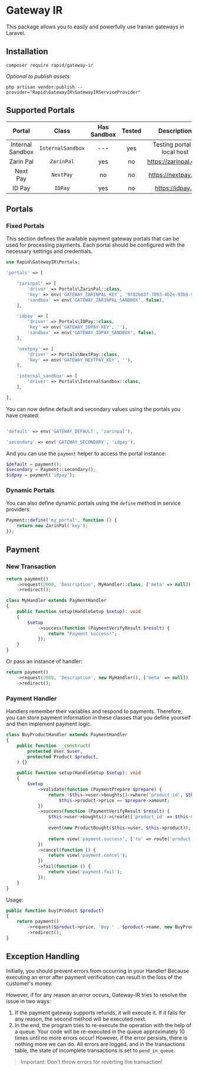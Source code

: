 # Gateway IR

This package allows you to easily and powerfully use Iranian gateways in Laravel.

## Installation

```shell
composer require rapid/gateway-ir
```

_Optional to publish assets:_

```shell
php artisan vendor:publish --provider="Rapid\GatewayIR\GatewayIRServiceProvider"
```

## Supported Portals

|      Portal      |       Class       | Has Sandbox | Tested |         Description          |
|:----------------:|:-----------------:|:-----------:|:------:|:----------------------------:|
| Internal Sandbox | `InternalSandbox` |     ---     |  yes   | Testing portal in local host |
|    Zarin Pal     |    `ZarinPal`     |     yes     |   no   |     https://zarinpal.com     |
|     Next Pay     |     `NextPay`     |     no      |   no   |     https://nextpay.org      |
|      ID Pay      |      `IDPay`      |     yes     |   no   |       https://idpay.ir       |

## Portals

### Fixed Portals

This section defines the available payment gateway portals that can be used for
processing payments. Each portal should be configured with the necessary
settings and credentials.

```php
use Rapid\GatewayIR\Portals;

'portals' => [

    'zarinpal' => [
        'driver' => Portals\ZarinPal::class,
        'key' => env('GATEWAY_ZARINPAL_KEY', '9f82b83f-7893-4b2e-93b8-9a096ceb3428'),
        'sandbox' => env('GATEWAY_ZARINPAL_SANDBOX', false),
    ],

    'idpay' => [
        'driver' => Portals\IDPay::class,
        'key' => env('GATEWAY_IDPAY_KEY', ''),
        'sandbox' => env('GATEWAY_IDPAY_SANDBOX', false),
    ],

    'nextpay' => [
        'driver' => Portals\NextPay::class,
        'key' => env('GATEWAY_NEXTPAY_KEY', ''),
    ],

    'internal_sandbox' => [
        'driver' => Portals\InternalSandbox::class,
    ],

],
```

You can now define default and secondary values using the portals you have created:

```php

'default' => env('GATEWAY_DEFAULT', 'zarinpal'),

'secondary' => env('GATEWAY_SECONDARY', 'idpay'),

```

And you can use the `payment` helper to access the portal instance:

```php
$default = payment();
$secondary = Payment::secondary();
$idpay = payment('idpay');
```

### Dynamic Portals

You can also define dynamic portals using the `define` method in service providers:

```php
Payment::define('my_portal', function () {
    return new ZarinPal('key');
});
```


## Payment

### New Transaction

```php
return payment()
    ->request(2000, 'Description', MyHandler::class, ['meta' => null])
    ->redirect();
```

```php
class MyHandler extends PaymentHandler
{
    public function setup(HandleSetup $setup): void
    {
        $setup
            ->success(function (PaymentVerifyResult $result) {
                return "Payment success!";
            });
    }
}
```

Or pass an instance of handler:

```php
return payment()
    ->request(2000, 'Description', new MyHandler(), ['meta' => null])
    ->redirect();
```

### Payment Handler

Handlers remember their variables and respond to payments.
Therefore, you can store payment information in these classes that you define
yourself and then implement payment logic.

```php
class BuyProductHandler extends PaymentHandler
{
    public function __construct(
        protected User $user,
        protected Product $product,
    ) {}

    public function setup(HandleSetup $setup): void
    {
        $setup
            ->validate(function (PaymentPrepare $prepare) {
                return !$this->user->boughts()->where('product_id', $this->product->id)->exists() &&
                    $this->product->price == $prepare->amount;
            })
            ->success(function (PaymentVerifyResult $result) {
                $this->user->boughts()->create(['product_id' => $this->product->id]);
                
                event(new ProductBought($this->user, $this->product));
                
                return view('payment.success', ['to' => route('product.show', $this->product)]);
            })
            ->cancel(function () {
                return view('payment.cancel');
            })
            ->fail(function () {
                return view('payment.fail');
            });
    }
}
```

Usage:

```php
public function buy(Product $product)
{
    return payment()
        ->request($product->price, 'Buy ' . $product->name, new BuyProductHandler(auth()->user(), $product))
        ->redirect();
}
```

## Exception Handling

Initially, you should prevent errors from occurring in your Handler!
Because executing an error after payment verification can result in the loss
of the customer's money.

However, if for any reason an error occurs,
Gateway-IR tries to resolve the issue in two ways:

1. If the payment gateway supports refunds, it will execute it.
If it fails for any reason, the second method will be executed next.
2. In the end, the program tries to re-execute the operation with the help of
a queue. Your code will be re-executed in the queue approximately 10 times
until no more errors occur! However, if the error persists,
there is nothing more we can do. All errors are logged,
and in the transactions table, the state of incomplete transactions is set
to `pend_in_queue`.

> Important: Don't throw errors for reverting the transaction!
